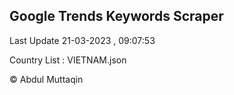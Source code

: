 

## Google Trends Keywords Scraper 
 
Last Update 21-03-2023 , 09:07:53

Country List :
VIETNAM.json



© Abdul Muttaqin 
